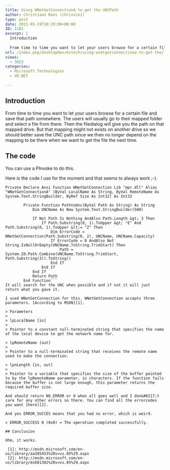 ```yaml
---
title: Using WNetGetConnectionA to get the UNCPath
author: Christiaan Baes (chrissie1)
type: post
date: 2011-05-19T10:29:00+00:00
ID: 1181
excerpt: |
  Introduction
  
  From time to time you want to let your users browse for a certain file and save that path somewhere. The users will usually go to their mapped folder and select a file from there. Then the filedialog will give you the path on that mapped&hellip;
url: /index.php/desktopdev/mstech/using-wnetgetconnectiona-to-get-the/
views:
  - 3023
categories:
  - Microsoft Technologies
  - VB.NET

---
```

## Introduction

From time to time you want to let your users browse for a certain file and save that path somewhere. The users will usually go to their mapped folder and select a file from there. Then the filedialog will give you the path on that mapped drive. But that mapping might not exists on another drive so we should better save the UNC path since we then no longer depend on the mapping to be there when we want to get the file the next time.

## The code

You can use a PInvoke to do this.

Here is the code I use for the moment and that seems to always work ;-). 

```vbnet
Private Declare Ansi Function WNetGetConnection Lib "mpr.dll" Alias "WNetGetConnectionA" (ByVal LocalName As String, ByVal RemoteName As System.Text.StringBuilder, ByRef Size As Int32) As Int32

		Private Function PathtoUnc(ByVal Path As String) As String
			Dim UNCName As New System.Text.StringBuilder(500)
			
			If Not Path Is Nothing AndAlso Path.Length &gt; 3 Then
				If Path.Substring(0, 1).ToUpper &gt; "E" And Path.Substring(0, 1).ToUpper &lt;= "Z" Then
					Dim ErrorCode = WNetGetConnection(Path.Substring(0, 2), UNCName, UNCName.Capacity)
					If ErrorCode = 0 AndAlso Not String.IsNullOrEmpty(UNCName.ToString.TrimStart) Then
						Path = System.IO.Path.Combine(UNCName.ToString.TrimStart, Path.Substring(3)).ToString()
					End If
				End If
			End If
			Return Path
		End Function```
It will search for the UNC when possible and if not it will just return what you gave it.

I used WNetGetConnection for this. WNetGetConnection accepts three parameters. [According to MSDN][1].

> Parameters
> 
> lpLocalName [in]
> 
> Pointer to a constant null-terminated string that specifies the name of the local device to get the network name for.
  
> lpRemoteName [out]
> 
> Pointer to a null-terminated string that receives the remote name used to make the connection.
  
> lpnLength [in, out]
> 
> Pointer to a variable that specifies the size of the buffer pointed to by the lpRemoteName parameter, in characters. If the function fails because the buffer is not large enough, this parameter returns the required buffer size. 

And should return NO_ERROR or 0 when all goes well and I don&#8217;t care for any other errors so there. You can find all the errorcodes you want [here][2]. 

And yes ERROR_SUCCES means that you had no error, which is weird.

> ERROR_SUCCESS 0 (0x0) = The operation completed successfully.

## Conclusion

Uhm, it works.

 [1]: http://msdn.microsoft.com/en-us/library/aa385453%28v=vs.85%29.aspx
 [2]: http://msdn.microsoft.com/en-us/library/ms681382%28v=vs.85%29.aspx